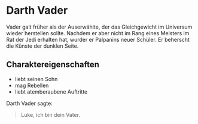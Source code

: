 # Darth Vader

Vader galt früher als der Auserwählte, der das Gleichgewicht im Universum wieder herstellen sollte.
Nachdem er aber nicht im Rang eines Meisters im Rat der Jedi erhalten hat, wurder er Palpanins neuer Schüler.
Er beherscht die Künste der dunklen Seite.

## Charaktereigenschaften

* liebt seinen Sohn
* mag Rebellen
* liebt atemberaubene Auftritte

Darth Vader sagte:

> Luke, ich bin dein Vater.
